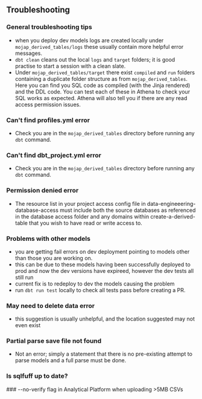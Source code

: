 ## Troubleshooting

### General troubleshooting tips
- when you deploy dev models logs are created locally under `mojap_derived_tables/logs` these usually contain more helpful error messages.
- `dbt clean` cleans out the local `logs` and `target` folders; it is good  practise to start a session with a clean slate.
- Under `mojap_derived_tables/target` there exist `compiled` and `run` folders containing a duplicate folder structure as from `mojap_derived_tables`. Here you can find you SQL code as compiled (with the Jinja rendered) and the DDL code. You can test each of these in Athena to check your SQL works as expected. Athena will also tell you if there are any read access permission issues.

### Can't find profiles.yml error
- Check you are in the `mojap_derived_tables` directory before running any `dbt` command. 

### Can't find dbt_project.yml error
- Check you are in the `mojap_derived_tables` directory before running any `dbt` command. 


### Permission denied error
- The resource list in your project access config file in data-engineeering-database-access must include both the source databases as referenced in the database access folder and any domains within create-a-derived-table that you wish to have read or write access to.

### Problems with other models
- you are getting fail errors on dev deployment pointing to models other than those you are working on.
- this can be due to these models having been successfully deployed to prod and now the dev versions have expireed, however the dev tests  all still run
- current fix is to redeploy to dev the models causing the problem
- run `dbt run test` locally to check all tests pass before creating a PR.

### May need to delete data error
- this suggestion is usually unhelpful, and the location suggested may not even exist

### Partial parse save file not found
- Not an error; simply a statement that there is no pre-existing attempt to parse models and a full parse must be done.

### Is sqlfuff up to date?


### --no-verify flag in Analytical Platform when uploading >5MB CSVs


